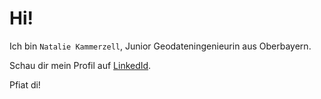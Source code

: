 # Hi!

Ich bin `Natalie Kammerzell`, Junior Geodateningenieurin aus Oberbayern.

Schau dir mein Profil auf [LinkedId](www.linkedin.com/in/geotrixi).

Pfiat di!
